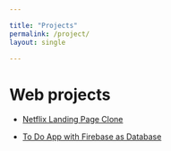 ```yaml
---

title: "Projects"
permalink: /project/
layout: single

---
```


# Web projects

- [Netflix Landing Page Clone](https://wonderful-swirles-82777c.netlify.app/)

- [To Do App with Firebase as Database](https://modest-jackson-662b5c.netlify.app/)